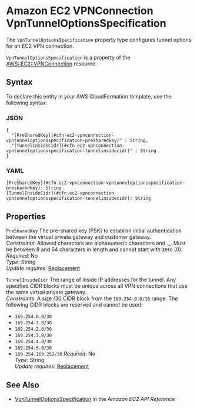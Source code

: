 # Amazon EC2 VPNConnection VpnTunnelOptionsSpecification<a name="aws-properties-ec2-vpnconnection-vpntunneloptionsspecification"></a>

<a name="aws-properties-ec2-vpnconnection-vpntunneloptionsspecification-description"></a>The `VpnTunnelOptionsSpecification` property type configures tunnel options for an EC2 VPN connection\.

<a name="aws-properties-ec2-vpnconnection-vpntunneloptionsspecification-inheritance"></a> `VpnTunnelOptionsSpecification` is a property of the [AWS::EC2::VPNConnection](aws-resource-ec2-vpn-connection.md) resource\.

## Syntax<a name="aws-properties-ec2-vpnconnection-vpntunneloptionsspecification-syntax"></a>

To declare this entity in your AWS CloudFormation template, use the following syntax:

### JSON<a name="aws-properties-ec2-vpnconnection-vpntunneloptionsspecification-syntax.json"></a>

```
{
  "[PreSharedKey](#cfn-ec2-vpnconnection-vpntunneloptionsspecification-presharedkey)" : String,
  "[TunnelInsideCidr](#cfn-ec2-vpnconnection-vpntunneloptionsspecification-tunnelinsidecidr)" : String
}
```

### YAML<a name="aws-properties-ec2-vpnconnection-vpntunneloptionsspecification-syntax.yaml"></a>

```
[PreSharedKey](#cfn-ec2-vpnconnection-vpntunneloptionsspecification-presharedkey): String
[TunnelInsideCidr](#cfn-ec2-vpnconnection-vpntunneloptionsspecification-tunnelinsidecidr): String
```

## Properties<a name="aws-properties-ec2-vpnconnection-vpntunneloptionsspecification-properties"></a>

`PreSharedKey`  <a name="cfn-ec2-vpnconnection-vpntunneloptionsspecification-presharedkey"></a>
The pre\-shared key \(PSK\) to establish initial authentication between the virtual private gateway and customer gateway\.  
 *Constraints*: Allowed characters are alphanumeric characters and \.\_\. Must be between 8 and 64 characters in length and cannot start with zero \(0\)\.  
 *Required*: No  
 *Type*: String  
 *Update requires*: [Replacement](using-cfn-updating-stacks-update-behaviors.md#update-replacement) 

`TunnelInsideCidr`  <a name="cfn-ec2-vpnconnection-vpntunneloptionsspecification-tunnelinsidecidr"></a>
The range of inside IP addresses for the tunnel\. Any specified CIDR blocks must be unique across all VPN connections that use the same virtual private gateway\.  
 *Constraints*: A size /30 CIDR block from the `169.254.0.0/16` range\. The following CIDR blocks are reserved and cannot be used:  
+ `169.254.0.0/30`
+ `169.254.1.0/30`
+ `169.254.2.0/30`
+ `169.254.3.0/30`
+ `169.254.4.0/30`
+ `169.254.5.0/30`
+ `169.254.169.252/30`
 *Required*: No  
 *Type*: String  
 *Update requires*: [Replacement](using-cfn-updating-stacks-update-behaviors.md#update-replacement) 

## See Also<a name="aws-properties-ec2-vpnconnection-vpntunneloptionsspecification-seealso"></a>
+  [VpnTunnelOptionsSpecification](https://docs.aws.amazon.com/AWSEC2/latest/APIReference/API_VpnTunnelOptionsSpecification.html) in the *Amazon EC2 API Reference*